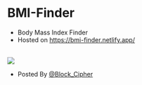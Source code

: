 # BMI-Finder
- Body Mass Index Finder 
- Hosted on https://bmi-finder.netlify.app/
<!-- <br> -->

<br>


<img src='https://user-images.githubusercontent.com/84004110/201474982-5c0d0dc5-5643-4a6d-a323-8c7ed2e12f1d.png'>
<br>

- Posted By <a href='https://blockcipher.netlify.app/'>@Block_Cipher</a>
